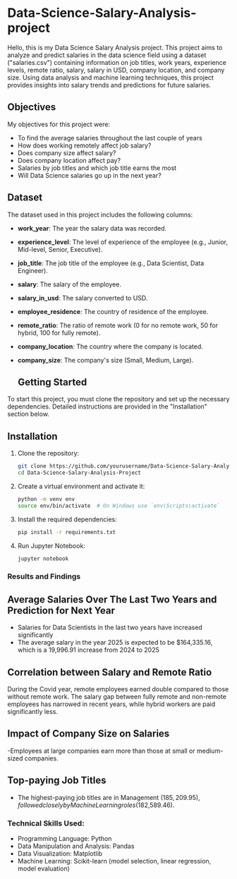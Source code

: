 # Data-Science-Salary-Analysis-project

Hello, this is my Data Science Salary Analysis project. This project aims to analyze and predict salaries in the data science field using a dataset ("salaries.csv") containing information on job titles, work years, experience levels, remote ratio, salary, salary in USD, company location, and company size. Using data analysis and machine learning techniques, this project provides insights into salary trends and predictions for future salaries. 

## Objectives
My objectives for this project were: 
- To find the average salaries throughout the last couple of years
- How does working remotely affect job salary?
- Does company size affect salary?
- Does company location affect pay?
- Salaries by job titles and which job title earns the most
- Will Data Science salaries go up in the next year?

## Dataset

The dataset used in this project includes the following columns:
- **work_year**: The year the salary data was recorded.
- **experience_level**: The level of experience of the employee (e.g., Junior, Mid-level, Senior, Executive).
- **job_title**: The job title of the employee (e.g., Data Scientist, Data Engineer).
- **salary**: The salary of the employee.
- **salary_in_usd**: The salary converted to USD.
- **employee_residence**: The country of residence of the employee.
- **remote_ratio**: The ratio of remote work (0 for no remote work, 50 for hybrid, 100 for fully remote).
- **company_location**: The country where the company is located.
- **company_size**: The company's size (Small, Medium, Large).

  ## Getting Started

To start this project, you must clone the repository and set up the necessary dependencies. Detailed instructions are provided in the "Installation" section below.

## Installation

1. Clone the repository:
    ```bash
    git clone https://github.com/yourusername/Data-Science-Salary-Analysis-Project.git
    cd Data-Science-Salary-Analysis-Project
    ```

2. Create a virtual environment and activate it:
    ```bash
    python -m venv env
    source env/bin/activate  # On Windows use `env\Scripts\activate`
    ```

3. Install the required dependencies:
    ```bash
    pip install -r requirements.txt
    ```

4. Run Jupyter Notebook:
    ```bash
    jupyter notebook
    ```

### Results and Findings

## Average Salaries Over The Last Two Years and Prediction for Next Year
- Salaries for Data Scientists in the last two years have increased significantly
- The average salary in the year 2025 is expected to be $164,335.16, which is a 19,996.91 increase from 2024 to 2025

## Correlation between Salary and Remote Ratio
During the Covid year, remote employees earned double compared to those without remote work. The salary gap between fully remote and non-remote employees has narrowed in recent years, while hybrid workers are paid significantly less.

## Impact of Company Size on Salaries
-Employees at large companies earn more than those at small or medium-sized companies.

## Top-paying Job Titles
- The highest-paying job titles are in Management ($185,209.95), followed closely by Machine Learning roles ($182,589.46).

### Technical Skills Used:
- Programming Language: Python
- Data Manipulation and Analysis: Pandas
- Data Visualization: Matplotlib
- Machine Learning: Scikit-learn (model selection, linear regression, model evaluation)
